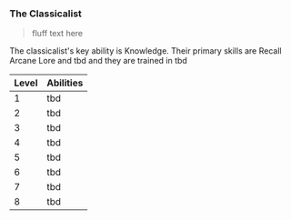 ### The Classicalist

> fluff text here

The classicalist's key ability is Knowledge. Their primary skills are Recall Arcane Lore and tbd and they are trained in tbd

| Level | Abilities |
| ----- | --------- |
| 1 | tbd |
| 2 | tbd |
| 3 | tbd |
| 4 | tbd |
| 5 | tbd |
| 6 | tbd |
| 7 | tbd |
| 8 | tbd |

